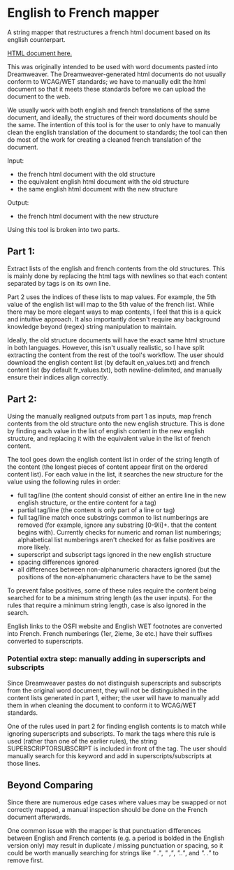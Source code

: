 # English to French mapper
A string mapper that restructures a french html document based on its english counterpart.

[HTML document here.](entofr.html)

This was originally intended to be used with word documents pasted into Dreamweaver. The Dreamweaver-generated html documents do not usually conform to WCAG/WET standards; we have to manually edit the html document so that it meets these standards before we can upload the document to the web.

We usually work with both english and french translations of the same document, and ideally, the structures of their word documents should be the same. The intention of this tool is for the user to only have to manually clean the english translation of the document to standards; the tool can then do most of the work for creating a cleaned french translation of the document.

Input:
- the french html document with the old structure
- the equivalent english html document with the old structure
- the same english html document with the new structure

Output:
- the french html document with the new structure

Using this tool is broken into two parts.

## Part 1:
Extract lists of the english and french contents from the old structures. This is mainly done by replacing the html tags with newlines so that each content separated by tags is on its own line.

Part 2 uses the indices of these lists to map values. For example, the 5th value of the english list will map to the 5th value of the french list. While there may be more elegant ways to map contents, I feel that this is a quick and intuitive approach. It also importantly doesn't require any background knowledge beyond (regex) string manipulation to maintain.

Ideally, the old structure documents will have the exact same html structure in both languages. However, this isn't usually realistic, so I have split extracting the content from the rest of the tool's workflow. The user should download the english content list (by default en_values.txt) and french content list (by default fr_values.txt), both newline-delimited, and manually ensure their indices align correctly.

## Part 2:
Using the manually realigned outputs from part 1 as inputs, map french contents from the old structure onto the new english structure. This is done by finding each value in the list of english content in the new english structure, and replacing it with the equivalent value in the list of french content.

The tool goes down the english content list in order of the string length of the content (the longest pieces of content appear first on the ordered content list). For each value in the list, it searches the new structure for the value using the following rules in order:
- full tag/line (the content should consist of either an entire line in the new english structure, or the entire content for a tag)
- partial tag/line (the content is only part of a line or tag)
- full tag/line match once substrings common to list numberings are removed (for example, ignore any substring [0-9Ii]+\. that the content begins with). Currently checks for numeric and roman list numberings; alphabetical list numberings aren't checked for as false positives are more likely.
- superscript and subscript tags ignored in the new english structure
- spacing differences ignored
- all differences between non-alphanumeric characters ignored (but the positions of the non-alphanumeric characters have to be the same)

To prevent false positives, some of these rules require the content being searched for to be a minimum string length (as the user inputs). For the rules that require a minimum string length, case is also ignored in the search.

English links to the OSFI website and English WET footnotes are converted into French. French numberings (1er, 2ieme, 3e etc.) have their suffixes converted to superscripts.

### Potential extra step: manually adding in superscripts and subscripts
Since Dreamweaver pastes do not distinguish superscripts and subscripts from the original word document, they will not be distinguished in the content lists generated in part 1, either; the user will have to manually add them in when cleaning the document to conform it to WCAG/WET standards.

One of the rules used in part 2 for finding english contents is to match while ignoring superscripts and subscripts. To mark the tags where this rule is used (rather than one of the earlier rules), the string SUPERSCRIPTORSUBSCRIPT is included in front of the tag. The user should manually search for this keyword and add in superscripts/subscripts at those lines.

## Beyond Comparing

Since there are numerous edge cases where values may be swapped or not correctly mapped, a manual inspection should be done on the French document afterwards. 

One common issue with the mapper is that punctuation differences between English and French contents (e.g. a period is bolded in the English version only) may result in duplicate / missing punctuation or spacing, so it could be worth manually searching for strings like *" ."*, *" ,"*, *".."*, and *". ."* to remove first.